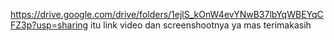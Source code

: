 https://drive.google.com/drive/folders/1ejlS_kOnW4evYNwB37lbYqWBEYqCFZ3p?usp=sharing
itu link video dan screenshootnya ya mas terimakasih
